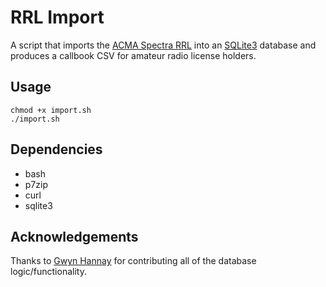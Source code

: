 # RRL Import

A script that imports the [ACMA Spectra RRL](https://www.acma.gov.au/radiocomms-licence-data) into an [SQLite3](https://www.sqlite.org/) database and produces a callbook CSV for amateur radio license holders.

## Usage

```
chmod +x import.sh
./import.sh
```

## Dependencies

* bash
* p7zip
* curl
* sqlite3

## Acknowledgements

Thanks to [Gwyn Hannay](https://github.com/GwynHannay) for contributing all of the database logic/functionality.